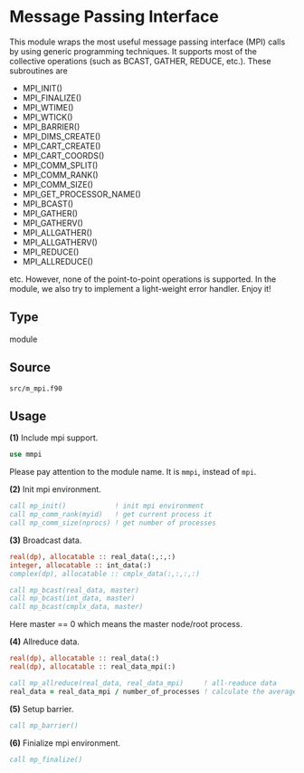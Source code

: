 # Message Passing Interface

This module wraps the most useful message passing interface (MPI) calls by using generic programming techniques. It supports most of the collective operations (such as BCAST, GATHER, REDUCE, etc.). These subroutines are

* MPI\_INIT()
* MPI\_FINALIZE()
* MPI\_WTIME()
* MPI\_WTICK()
* MPI\_BARRIER()
* MPI\_DIMS\_CREATE()
* MPI\_CART\_CREATE()
* MPI\_CART\_COORDS()
* MPI\_COMM\_SPLIT()
* MPI\_COMM\_RANK()
* MPI\_COMM\_SIZE()
* MPI\_GET\_PROCESSOR_NAME()
* MPI\_BCAST()
* MPI\_GATHER()
* MPI\_GATHERV()
* MPI\_ALLGATHER()
* MPI\_ALLGATHERV()
* MPI\_REDUCE()
* MPI\_ALLREDUCE()

etc. However, none of the point-to-point operations is supported. In the module, we also try to implement a light-weight error handler. Enjoy it!

## Type

module

## Source

`src/m_mpi.f90`

## Usage

**(1)** Include mpi support.

```fortran
use mmpi
```

Please pay attention to the module name. It is `mmpi`, instead of `mpi`.

**(2)** Init mpi environment.

```fortran
call mp_init()            ! init mpi environment
call mp_comm_rank(myid)   ! get current process it
call mp_comm_size(nprocs) ! get number of processes
```

**(3)** Broadcast data.

```fortran
real(dp), allocatable :: real_data(:,:,:)
integer, allocatable :: int_data(:)
complex(dp), allocatable :: cmplx_data(:,:,:,:)

call mp_bcast(real_data, master)
call mp_bcast(int_data, master)
call mp_bcast(cmplx_data, master)
```

Here master == 0 which means the master node/root process.

**(4)** Allreduce data.

```fortran
real(dp), allocatable :: real_data(:)
real(dp), allocatable :: real_data_mpi(:)

call mp_allreduce(real_data, real_data_mpi)     ! all-readuce data
real_data = real_data_mpi / number_of_processes ! calculate the average
```

**(5)** Setup barrier.

```fortran
call mp_barrier()
```

**(6)** Finialize mpi environment.

```fortran
call mp_finalize()
```
